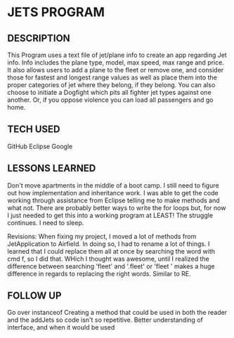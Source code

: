 # JETS PROGRAM

## DESCRIPTION
This Program uses a text file of jet/plane info to create an app regarding Jet info. Info includes the plane type, model, max speed, max range and price. It also allows users to add a plane to the fleet or remove one, and consider those for fastest and longest range values as well as place them into the proper categories of jet where they belong, if they belong. You can also choose to initiate a Dogfight which pits all fighter jet types against one another. Or, if you oppose violence you can load all passengers and go home. 

## TECH USED
GitHub
Eclipse
Google

## LESSONS LEARNED
Don't move apartments in the middle of a boot camp. I still need to figure out how implementation and inheritance work. I was able to get the code working through assistance from Eclipse telling me to make methods and what not. There are probably better ways to write the for loops but, for now I just needed to get this into a working program at LEAST! The struggle continues. I need to sleep. 

Revisions:
When fixing my project, I moved a lot of methods from JetApplication to Airfield. In doing so, I had to rename a lot of things. I learned that I could replace them all at once by searching the word with cmd f, so I did that. WHich I thought was awesome, until I realized the difference between searching 'fleet' and '.fleet' or 'fleet ' makes a huge difference in regards to replacing the right words. Similar to RE. 



## FOLLOW UP
Go over instanceof
Creating a method that could be used in both the reader and the addJets so code isn't so repetitive. 
Better understanding of interface, and when it would be used
